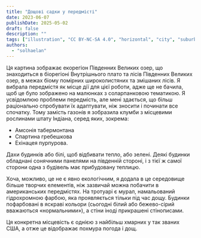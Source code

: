 ```yaml
---
title: "Дощові садки у передмісті"
date: 2023-06-07
publishDate: 2025-05-02
draft: false
description: ""
tags: ["illustration", "CC BY-NC-SA 4.0", "horizontal", "city", "suburbia", "weather"]
authors:
  - "solhaelan"
---
```


Ця картина зображає екорегіон Південних Великих озер, що знаходиться в біорегіоні Внутрішнього плато та лісів Південних Великих озер, в межах біому помірних широколистяних та змішаних лісів.
Я вибрала передмістя як місце дії для цієї роботи, адже ще не бачила, щоб це було зображено на малюнках з соларпанковою тематикою. Я усвідомлюю проблеми передмість, але мені здається, що більш раціонально спробувати їх адаптувати, ніж зносити і починати все спочатку. Тому замість газонів я зобразила клумби з місцевими рослинами штату Індіана, серед яких, зокрема:

- Амсонія табермонтана
- Спартина гребешкова
- Ехінацея пурпурова.

Дахи будинків або білі, щоб відбивати тепло, або зелені. Деякі будинки обладнані сонячними панелями на південній стороні, і з тієї ж самої сторони одна з будівель має прибудовану теплицю.

Хоча, можливо, це не є явно екологічним, я додала в це середовище більше творчих елементів, ніж зазвичай можна побачити в американських передмістях. На тротуарі є мурал, намальований гідрохромною фарбою, яка проявляється тільки під час дощу. Будинки пофарбовані в яскраві кольори (сьогодні білий або бежево-сірий вважаються «нормальними»), а стіни іноді прикрашені стінописами.

Ця конкретна місцевість є однією з найбільш хмарних у так званих США, а отже це відображає похмура погода і дощ.